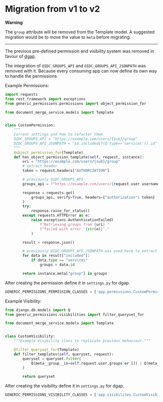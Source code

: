 # Migration from v1 to v2
**Warning**

The `group` attribute will be removed from the Template model.
A suggested migration would be to move the value to `meta` before migrating.

----

The previous pre-defined permission and visibility system was removed in favour of [dgap](https://github.com/adfinis/django-generic-api-permissions).

The integration of `OIDC_GROUPS_API` and `OIDC_GROUPS_API_JSONPATH` was removed with it.
Because every consuming app can now define its own way to handle the permissions.

Example Permissions:
```py
import requests
from rest_framework import exceptions
from generic_permissions.permissions import object_permission_for

from document_merge_service.models import Template


class CustomPermission:
    """
    Current settings and how to refactor them
    OIDC_GROUPS_API = "https://example.com/users/{sub}/group"
    OIDC_GROUPS_API_JSONPATH = "$$.included[?(@.type=='services')].id"
    """
    @object_permission_for(Template)
    def has_object_permission_template(self, request, instance):
        uri = "https://example.com/users/{sub}/group"
        # extract header
        token = request.headers["AUTHORIZATION"]

        # previously OIDC_GROUPS_API
        groups_api = f"https://example.com/users/{request.user.username}/group"

        response = requests.get(
            groups_api, verify=True, headers={"authorization": token}
        )
        try:
            response.raise_for_status()
        except requests.HTTPError as e:
            raise exceptions.AuthenticationFailed(
                f"Retrieving groups from {uri} "
                f"failed with error '{str(e)}'."
            )

        result = response.json()

        # previously OIDC_GROUPS_API_JSONPATH was used here to extract the group from the response
        for data in result["included"]:
            if data.type == "services"
                groups = data.id

        return instance.meta["group"] in groups
```

After creating the permission define it in `settings.py` for dgap.
```py
GENERIC_PERMISSIONS_PERMISSION_CLASSES = ['app.permissions.CustomPermission']
```

Example Visibility:
```py
from django.db.models import Q
from generic_permissions.visibilities import filter_queryset_for

from document_merge_service.models import Template


class CustomVisibility:
    """Example Visibility class to replicate previous behaviour."""

    @filter_queryset_for(Template)
    def filter_templates(self, queryset, request):
        queryset = queryset.filter(
            Q(meta__group__in=self.request.user.groups or []) | Q(meta__group__isnull=True)
        )

        return queryset
```

After creating the visibility define it in `settings.py` for dgap.
```py
GENERIC_PERMISSIONS_VISIBILITY_CLASSES = ['app.visibilites.CustomVisibility']
```
